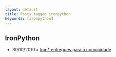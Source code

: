 ```yaml
---
layout: default
title: Posts tagged ironpython
keywords: [ironpython]
---
```

<h2 class="category">IronPython</h2>
<ul class="posts">
<li>
<p>
<span class="date">30/10/2010</span> &raquo; 
<a href="/blog/iron-entregues-para-a-comunidade">Iron* entregues para a comunidade</a>
</p>
</li> 
</ul>
